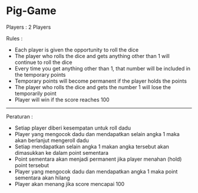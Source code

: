 # Pig-Game

Players : 2 Players

Rules : 
 - Each player is given the opportunity to roll the dice
 - The player who rolls the dice and gets anything other than 1 will continue to roll the dice
 - Every time you get anything other than 1, that number will be included in the temporary points
 - Temporary points will become permanent if the player holds the points
 - The player who rolls the dice and gets the number 1 will lose the temporarily point
 - Player will win if the score reaches 100
 
------------------------------------------------------------------------------------------------
Peraturan : 
 - Setiap player diberi kesempatan untuk roll dadu
 - Player yang mengocok dadu dan mendapatkan selain angka 1 maka akan berlanjut mengeroll dadu 
 - Setiap mendapatkan selain angka 1 makan angka tersebut akan dimasukkan ke dalam point sementara
 - Point sementara akan menjadi permanent jika player menahan (hold) point tersebut
 - Player yang mengocok dadu dan mendapatkan angka 1 maka point sementara akan hilang
 - Player akan menang jika score mencapai 100
